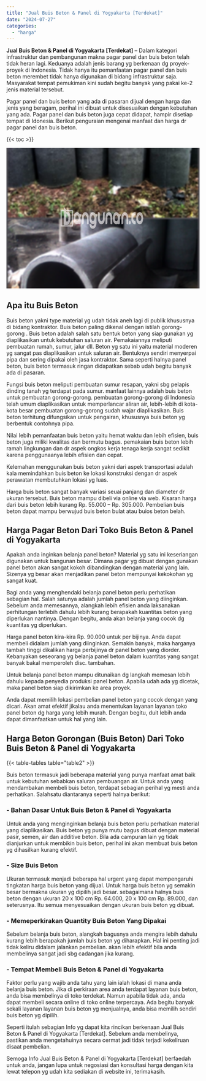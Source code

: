 ```yaml
---
title: "Jual Buis Beton & Panel di Yogyakarta [Terdekat]"
date: "2024-07-27"
categories: 
  - "harga"
---
```


**Jual Buis Beton & Panel di Yogyakarta \[Terdekat\]** – Dalam kategori infrastruktur dan pembangunan makna pagar panel dan buis beton telah tidak heran lagi. Keduanya adalah jenis barang yg berkenaan dg proyek-proyek di Indonesia. Tidak hanya itu pemanfaatan pagar panel dan buis beton merembet tidak hanya digunakan di bidang infrastruktur saja. Masyarakat tempat pemukiman kini sudah begitu banyak yang pakai ke-2 jenis material tersebut.

Pagar panel dan buis beton yang ada di pasaran dijual dengan harga dan jenis yang beragam, perihal ini dibuat untuk disesuaikan dengan kebutuhan yang ada. Pagar panel dan buis beton juga cepat didapat, hampir disetiap tempat di Idonesia. Berikut penguraian mengenai manfaat dan harga dr pagar panel dan buis beton.

{{< toc >}}

![Jual Buis Beton & Panel di Yogyakarta [Terdekat]](/images/jual-panel-buis-beton-murah-28.png)

## Apa itu Buis Beton

Buis beton yakni type material yg udah tidak aneh lagi di publik khususnya di bidang kontraktor. Buis beton paling dikenal dengan istilah gorong-gorong . Buis beton adalah salah satu bentuk beton yang siap gunakan yg diaplikasikan untuk kebutuhan saluran air. Pemakaiannya meliputi pembuatan rumah, sumur, jalur dll. Beton yg satu ini yaitu material moderen yg sangat pas diaplikasikan untuk saluran air. Bentuknya sendiri menyerpai pipa dan sering dipakai oleh jasa kontraktor. Sama seperti halnya panel beton, buis beton termasuk ringan didapatkan sebab udah begitu banyak ada di pasaran.

Fungsi buis beton meliputi pembuatan sumur resapan, yakni sbg pelapis dinding tanah yg terdapat pada sumur. manfaat lainnya adalah buis beton untuk pembuatan gorong-gorong. pembuatan gorong-gorong di Indonesia telah umum diaplikasikan untuk memperlancar aliran air, lebih-lebih di kota-kota besar pembuatan gorong-gorong sudah wajar diaplikasikan. Buis beton terhitung difungsikan untuk pengairan, khususnya buis beton yg berbentuk contohnya pipa.

Nilai lebih pemanfaatan buis beton yaitu hemat waktu dan lebih efisien, buis beton juga miliki kwalitas dan bermutu bagus. pemakaian buis beton lebih ramah lingkungan dan dr aspek ongkos kerja tenaga kerja sangat sedikit karena penggunaanya lebih efisien dan cepat.

Kelemahan menggunakan buis beton yakni dari aspek transportasi adalah kala memindahkan buis beton ke lokasi konstruksi dengan dr aspek perawatan membutuhkan lokasi yg luas.

Harga buis beton sangat banyak variasi seuai panjang dan diameter dr ukuran tersebut. Buis beton mampu dibeli via online via web. Kisaran harga dari buis beton lebih kurang Rp. 55.000 – Rp. 305.000. Pembelian buis beton dapat mampu berwujud buis beton bulat atau buios beton belah.

## Harga Pagar Beton Dari Toko Buis Beton & Panel di Yogyakarta

Apakah anda inginkan belanja panel beton? Material yg satu ini keseriangan digunakan untuk bangunan besar. Dimana pagar yg dibuat dengan gunakan panel beton akan sangat kokoh dibandingkan dengan material yang lain. Sizenya yg besar akan menjadikan panel beton mempunyai kekokohan yg sangat kuat.

Bagi anda yang menghendaki belanja panel beton perlu perhatikan sebagian hal. Salah satunya adalah jumlah panel beton yang diinginkan. Sebelum anda memesannya, alangkah lebih efisien anda laksanakan perhitungan terlebih dahulu lebih kurang berapakah kuantitas beton yang diperlukan nantinya. Dengan begitu, anda akan belanja yang cocok dg kuantitas yg diperlukan.

Harga panel beton kira-kira Rp. 90.000 untuk per bijinya. Anda dapat membeli didalam jumlah yang diinginkan. Semakin banyak, maka harganya tambah tinggi dikalikan harga perbijinya dr panel beton yang diorder. Kebanyakan seseorang yg belanja panel beton dalam kuantitas yang sangat banyak bakal memperoleh disc. tambahan.

Untuk belanja panel beton mampu ditunaikan dg langkah memesan lebih dahulu kepada penyedia produksi panel beton. Apabila udah ada yg dicetak, maka panel beton siap dikirimkan ke area proyek.

Anda dapat memilih lokasi pembelian panel beton yang cocok dengan yang dicari. Akan amat efektif jikalau anda menentukan layanan layanan toko panel beton dg harga yang lebih murah. Dengan begitu, duit lebih anda dapat dimanfaatkan untuk hal yang lain.

## Harga Beton Gorongan (Buis Beton) Dari Toko Buis Beton & Panel di Yogyakarta

{{< table-tables table="table2" >}}

Buis beton termasuk jadi beberapa material yang punya manfaat amat baik untuk kebutuhan sebabkan saluran pembuangan air. Untuk anda yang mendambakan membeli buis beton, terdapat sebagian perihal yg mesti anda perhatikan. Salahsatu diantaranya seperti halnya berikut:

### \- Bahan Dasar Untuk Buis Beton & Panel di Yogyakarta

Untuk anda yang menginginkan belanja buis beton perlu perhatikan material yang diaplikasikan. Buis beton yg punya mutu bagus dibuat dengan material pasir, semen, air dan additive beton. Bila ada campuran lain yg tidak dianjurkan untuk membikin buis beton, perihal ini akan membuat buis beton yg dihasilkan kurang efektif.

### \- Size Buis Beton

Ukuran termasuk menjadi beberapa hal urgent yang dapat mempengaruhi tingkatan harga buis beton yang dijual. Untuk harga buis beton yg semakin besar bermakna ukuran yg dipilih jadi besar. sebagaimana halnya buis beton dengan ukuran 20 x 100 cm Rp. 64.000, 20 x 100 cm Rp. 89.000, dan seterusnya. Itu semua menyesuaikan dengan ukuran buis beton yg dibuat.

### \- Memeperkirakan Quantity Buis Beton Yang Dipakai

Sebelum belanja buis beton, alangkah bagusnya anda mengira lebih dahulu kurang lebih berapakah jumlah buis beton yg diharapkan. Hal ini penting jadi tidak keliru didalam jalankan pembelian. akan lebih efektif bila anda membelinya sangat jadi sbg cadangan jika kurang.

### \- Tempat Membeli Buis Beton & Panel di Yogyakarta

Faktor perlu yang wajib anda tahu yang lain ialah lokasi di mana anda belanja buis beton. Jika di perkiraan area anda terdapat layanan buis beton, anda bisa membelinya di toko terdekat. Namun apabila tidak ada, anda dapat membeli secara online di toko online terpercaya. Ada begitu banyak sekali layanan layanan buis beton yg menjualnya, anda bisa memilih sendiri buis beton yg dipilih.

Seperti itulah sebagian Info yg dapat kita rincikan berkenaan Jual Buis Beton & Panel di Yogyakarta \[Terdekat\]. Sebelum anda membelinya, pastikan anda mengetahuinya secara cermat jadi tidak terjadi kekeliruan disaat pembelian.

Semoga Info Jual Buis Beton & Panel di Yogyakarta \[Terdekat\] berfaedah untuk anda, jangan lupa untuk negosiasi dan konsultasi harga dengan kita lewat telepon yg udah kita sediakan di website ini, terimakasih.
